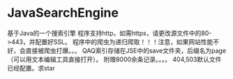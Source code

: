 # JavaSearchEngine
基于Java的一个搜索引擎
程序支持http，如需https，请更改源文件中的80->443，并配置好SSL。
程序中的爬虫为递归爬取！！！注意，如果网站性能不好，会直接被爬虫打爆。。。
QAQ索引存储在JSE中的save文件夹，后缀名为page（可以用文本编辑工具直接打开）。
附赠8000余条记录。。。。
404,503默认文件已经配置。求star
